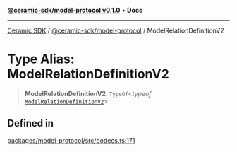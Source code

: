 [**@ceramic-sdk/model-protocol v0.1.0**](../README.md) • **Docs**

***

[Ceramic SDK](../../../README.md) / [@ceramic-sdk/model-protocol](../README.md) / ModelRelationDefinitionV2

# Type Alias: ModelRelationDefinitionV2

> **ModelRelationDefinitionV2**: `TypeOf`\<*typeof* [`ModelRelationDefinitionV2`](../variables/ModelRelationDefinitionV2.md)\>

## Defined in

[packages/model-protocol/src/codecs.ts:171](https://github.com/ceramicstudio/ceramic-sdk/blob/2df74ee449b4c48a3a1f531066c64854fe2dc5dd/packages/model-protocol/src/codecs.ts#L171)
